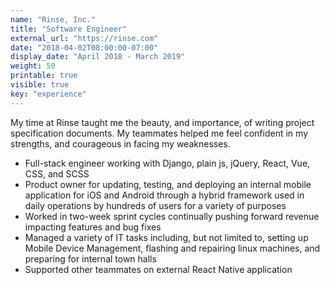 ```yaml
---
name: "Rinse, Inc."
title: "Software Engineer"
external_url: "https://rinse.com"
date: "2018-04-02T08:00:00-07:00"
display_date: "April 2018 - March 2019"
weight: 50
printable: true
visible: true
key: "experience"
---
```


My time at Rinse taught me the beauty, and importance, of writing project specification documents. My teammates helped me feel confident in my strengths, and courageous in facing my weaknesses.

- Full-stack engineer working with Django, plain js, jQuery, React, Vue, CSS, and SCSS
- Product owner for updating, testing, and deploying an internal mobile application for iOS and Android through a hybrid framework used in daily operations by hundreds of users for a variety of purposes
- Worked in two-week sprint cycles continually pushing forward revenue impacting features and bug fixes
- Managed a variety of IT tasks including, but not limited to, setting up Mobile Device Management, flashing and repairing linux machines, and preparing for internal town halls
- Supported other teammates on external React Native application
